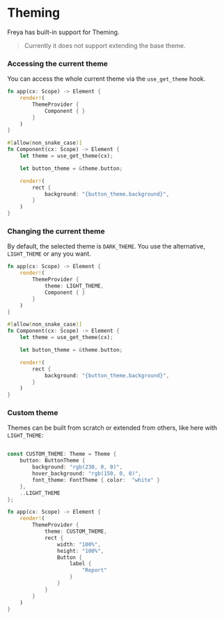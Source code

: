 # Theming

Freya has built-in support for Theming. 

> Currently it does not support extending the base theme.

### Accessing the current theme
You can access the whole current theme via the `use_get_theme` hook.

```rust
fn app(cx: Scope) -> Element {
    render!(
        ThemeProvider {
            Component { }
        }
    )
}

#[allow(non_snake_case)]
fn Component(cx: Scope) -> Element {
    let theme = use_get_theme(cx);

    let button_theme = &theme.button;

    render!(
        rect {
            background: "{button_theme.background}",
        }
    )
}
```

### Changing the current theme
By default, the selected theme is `DARK_THEME`. You use the alternative, `LIGHT_THEME` or any you want.

```rust
fn app(cx: Scope) -> Element {
    render!(
        ThemeProvider {
            theme: LIGHT_THEME,
            Component { }
        }
    )
}

#[allow(non_snake_case)]
fn Component(cx: Scope) -> Element {
    let theme = use_get_theme(cx);

    let button_theme = &theme.button;

    render!(
        rect {
            background: "{button_theme.background}",
        }
    )
}
```

### Custom theme

Themes can be built from scratch or extended from others, like here with `LIGHT_THEME`:

```rust

const CUSTOM_THEME: Theme = Theme {
    button: ButtonTheme {
        background: "rgb(230, 0, 0)",
        hover_background: "rgb(150, 0, 0)",
        font_theme: FontTheme { color:  "white" }
    },
    ..LIGHT_THEME
};

fn app(cx: Scope) -> Element {
    render!(
        ThemeProvider {
            theme: CUSTOM_THEME,
            rect {
                width: "100%",
                height: "100%",
                Button {
                    label {
                        "Report"
                    }
                }
            }
        }
    )
}
```